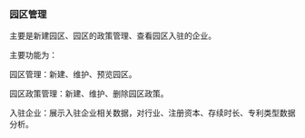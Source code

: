 ### 园区管理

主要是新建园区、园区的政策管理、查看园区入驻的企业。

主要功能为：

园区管理：新建、维护、预览园区。

园区政策管理：新建、维护、删除园区政策。

入驻企业：展示入驻企业相关数据，对行业、注册资本、存续时长、专利类型数据分析。



